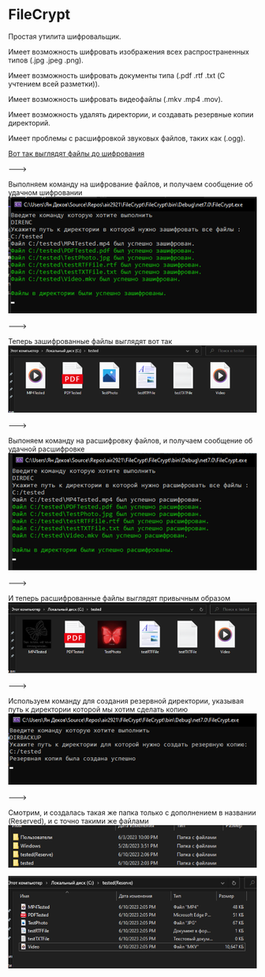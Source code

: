 # FileCrypt

Простая утилита шифровальщик.

Имеет возможность шифровать изображения всех распространенных типов (.jpg .jpeg .png).

Имеет возможность шифровать документы типа (.pdf .rtf .txt (С учтением всей разметки)).

Имеет возможность шифровать видеофайлы (.mkv .mp4 .mov).

Имеет возможность удалять директории, и создавать резервные копии директорий.

Имеет проблемы с расшифровкой звуковых файлов, таких как (.ogg).

[Вот так выглядят файлы до шифрования](https://github.com/air2921/FileCrypt/blob/master/Screenshot_1.png)

--->

Выполняем команду на шифрование файлов, и получаем сообщение об удачном шифровании
![](https://github.com/air2921/FileCrypt/blob/master/Screenshot_2.png)

--->

Теперь зашифрованные файлы выглядят вот так
![](https://github.com/air2921/FileCrypt/blob/master/Screenshot_3.png)

--->

Выпоняем команду на расшифровку файлов, и получаем сообщение об удачной расшифровке
![](https://github.com/air2921/FileCrypt/blob/master/Screenshot_4.png)

--->

И теперь расшифрованные файлы выглядят привычным образом
![](https://github.com/air2921/FileCrypt/blob/master/Screenshot_5.png)

--->

Используем команду для создания резервной директории, указывая путь к директории которой мы хотим сделать копию
![](https://github.com/air2921/FileCrypt/blob/master/Screenshot_6.png)

--->

Смотрим, и создалась такая же папка только с дополнением в названии (Reserved), и с точно такими же файлами
![](https://github.com/air2921/FileCrypt/blob/master/Screenshot_7.png)

![](https://github.com/air2921/FileCrypt/blob/master/Screenshot_8.png)

